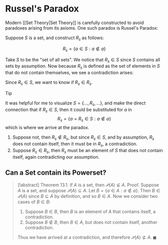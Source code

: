 # Russel's Paradox

Modern [[Set Theory|Set Theory]] is carefully constructed to avoid paradoxes arising from its axioms. One such paradox is Russel's Paradox:

Suppose $S$ is a set, and construct $R_s$ as follows:

$$
R_s = \{ a \in S : a \not \in a \}
$$

Take $S$ to be the "set of all sets". We notice that $R_s \in S$ since $S$ contains all sets by assumption. Now because $R_s$ is defined as the set of elements in $S$ that do not contain themselves, we see a contradiction arises:

Since $R_s \in S$, we want to know if $R_s \in R_s$.

> [!tip]
> It was helpful for me to visualize $S = \{\dots, R_s, \dots\}$, and make the direct connection that if $R_s \in S$, then it could be substituted for $a$ in
> $$
> R_s = \{ a = R_s \in S : a \not \in a \}
> $$
> which is where we arrive at the paradox.

1. Suppose not, then $R_s \not \in R_s$, but since $R_s \in S$, and by assumption, $R_s$ does not contain itself, then it must be in $R_s$, a contradiction.
2. Suppose $R_s \in R_s$, then $R_s$ must be an element of $S$ that does not contain itself, again contradicting our assumption.

## Can a Set contain its Powerset?

> [!abstract] Theorem 13.1. If $A$ is a set, then $\mathcal{P}(A) \not \subseteq A$.
> Proof.
> Suppose $A$ is a set, and suppose $\mathcal{P}(A) \subseteq A$. Let $B = \{ a \in A : a \not \in a\}$. Then $B \in \mathcal{P}(A)$ since $B \subseteq A$ by definition, and so $B \in A$.
> Now we consider two cases of $B \in B$:
> 1. Suppose $B \in B$, then $B$ is an element of $A$ that contains itself, a contradiction.
> 2. Suppose $B \not \in B$, then $B \in A$, but does not contain itself, another contradiction.
>
> Thus we have arrived at a contradiction, and therefore $\mathcal{P}(A) \not \subseteq A$. $\blacksquare$